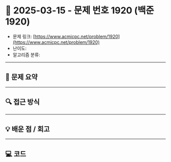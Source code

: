# 📅 2025-03-15 - 문제 번호 1920 (백준 1920)

<!-- 문제 링크 -->
- 문제 링크: [https://www.acmicpc.net/problem/1920](https://www.acmicpc.net/problem/1920)
- 난이도: 
- 알고리즘 분류: 

---

## 📌 문제 요약 

---

## 🔍 접근 방식 

---

## 💡 배운 점 / 회고 

---

## 💻 코드
